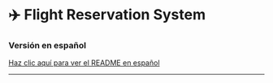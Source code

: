 # ✈️ Flight Reservation System

### Versión en español
[Haz clic aquí para ver el README en español](https://github.com/Carturo8/Flight-Reservation-System/blob/main/README.md)

---
